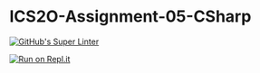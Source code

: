 # ICS2O-Assignment-05-CSharp

[![GitHub's Super Linter](https://github.com/Kenny-Le-281/ICS2O-Assignment-05-CSharp/workflows/GitHub's%20Super%20Linter/badge.svg)](https://github.com/Kenny-Le-281/ICS2O-Assignment-05-CSharp/actions)

[![Run on Repl.it](https://repl.it/badge/github/Kenny-Le-281/ICS2O-Assignment-05-CSharp)](https://repl.it/github/Kenny-Le-281/ICS2O-Assignment-05-CSharp)

